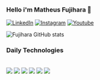 
### Hello i'm Matheus Fujihara 👋

[![LinkedIn](https://img.shields.io/badge/LinkedIn-0077B5?style=for-the-badge&logo=linkedin&logoColor=white)](https://www.linkedin.com/in/matheus-fujihara/)
[![Instagram](https://img.shields.io/badge/Instagram-E4405F?style=for-the-badge&logo=instagram&logoColor=white)](https://www.linkedin.com/in/matheus-fujihara/)
[![Youtube](https://img.shields.io/badge/YouTube-FF0000?style=for-the-badge&logo=youtube&logoColor=white)](https://www.linkedin.com/in/matheus-fujihara/)

![Fujihara GitHub stats](https://github-readme-stats.vercel.app/api?username=matheusfujihara&show_icons=true&theme=dracula)

### Daily Technologies 

<div style="display: inline_block">
  <br/>
  <img align="center" src="https://img.shields.io/badge/Node.js-43853D?style=for-the-badge&logo=node.js&logoColor=white"/>
  <img align="center" src="https://img.shields.io/badge/JavaScript-F7DF1E?style=for-the-badge&logo=javascript&logoColor=black"/>
  <img align="center" src="https://img.shields.io/badge/TypeScript-007ACC?style=for-the-badge&logo=typescript&logoColor=white"/>
  <img align="center" src="https://img.shields.io/badge/.NET-5C2D91?style=for-the-badge&logo=.net&logoColor=white"/>
  <img align="center" src="https://img.shields.io/badge/Angular-DD0031?style=for-the-badge&logo=angular&logoColor=white"/>
  <img align="center" src="https://img.shields.io/badge/React-20232A?style=for-the-badge&logo=react&logoColor=61DAFB"/>
</div>
